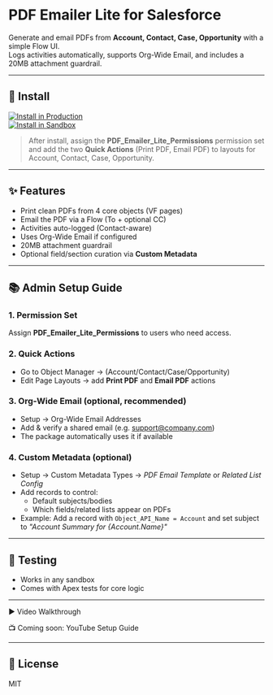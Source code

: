 
# PDF Emailer Lite for Salesforce

Generate and email PDFs from **Account, Contact, Case, Opportunity** with a simple Flow UI.  
Logs activities automatically, supports Org-Wide Email, and includes a 20MB attachment guardrail.

---

## 🚀 Install

[![Install in Production](https://img.shields.io/badge/Install-Production-blue)](https://login.salesforce.com/packaging/installPackage.apexp?p0=04ta500000AhlAn)  
[![Install in Sandbox](https://img.shields.io/badge/Install-Sandbox-orange)](https://test.salesforce.com/packaging/installPackage.apexp?p0=04ta500000AhlAn)

> After install, assign the **PDF_Emailer_Lite_Permissions** permission set and add the two **Quick Actions** (Print PDF, Email PDF) to layouts for Account, Contact, Case, Opportunity.

---

## ✨ Features
- Print clean PDFs from 4 core objects (VF pages)
- Email the PDF via a Flow (To + optional CC)
- Activities auto-logged (Contact-aware)
- Uses Org-Wide Email if configured
- 20MB attachment guardrail
- Optional field/section curation via **Custom Metadata**

---

## 📚 Admin Setup Guide

### 1. Permission Set
Assign **PDF_Emailer_Lite_Permissions** to users who need access.

### 2. Quick Actions
- Go to Object Manager → (Account/Contact/Case/Opportunity)  
- Edit Page Layouts → add **Print PDF** and **Email PDF** actions  

### 3. Org-Wide Email (optional, recommended)
- Setup → Org-Wide Email Addresses  
- Add & verify a shared email (e.g. support@company.com)  
- The package automatically uses it if available  

### 4. Custom Metadata (optional)
- Setup → Custom Metadata Types → *PDF Email Template* or *Related List Config*  
- Add records to control:  
  - Default subjects/bodies  
  - Which fields/related lists appear on PDFs  
- Example: Add a record with `Object_API_Name = Account` and set subject to *"Account Summary for {Account.Name}"*  

---

## 🧪 Testing
- Works in any sandbox  
- Comes with Apex tests for core logic  

---
▶️ Video Walkthrough

📺 Coming soon: YouTube Setup Guide

---
## 📝 License
MIT
